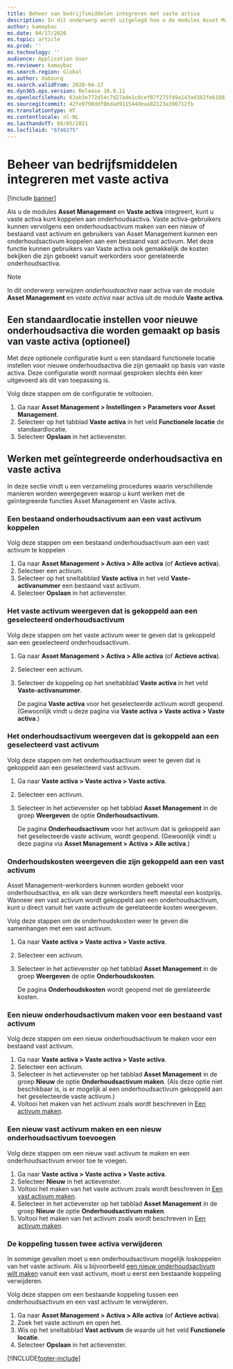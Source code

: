 ```yaml
---
title: Beheer van bedrijfsmiddelen integreren met vaste activa
description: In dit onderwerp wordt uitgelegd hoe u de modules Asset Management en Vaste activa integreert, zodat u vaste activa kunt koppelen aan onderhoudsactiva.
author: kamaybac
ms.date: 04/17/2020
ms.topic: article
ms.prod: ''
ms.technology: ''
audience: Application User
ms.reviewer: kamaybac
ms.search.region: Global
ms.author: dabourq
ms.search.validFrom: 2020-04-17
ms.dyn365.ops.version: Release 10.0.11
ms.openlocfilehash: 63ab3e772d54c7d27ade1c0cef07f275f49a143ad382fe618035117bca2cd43d
ms.sourcegitcommit: 42fe9790ddf0bdad911544deaa82123a396712fb
ms.translationtype: HT
ms.contentlocale: nl-NL
ms.lasthandoff: 08/05/2021
ms.locfileid: "6746275"
---
```

# <a name="integrate-asset-management-with-fixed-assets"></a>Beheer van bedrijfsmiddelen integreren met vaste activa

[!include [banner](../../includes/banner.md)]

Als u de modules **Asset Management** en **Vaste activa** integreert, kunt u vaste activa kunt koppelen aan onderhoudsactiva. Vaste activa-gebruikers kunnen vervolgens een onderhoudsactivum maken van een nieuw of bestaand vast activum en gebruikers van Asset Management kunnen een onderhoudsactivum koppelen aan een bestaand vast activum. Met deze functie kunnen gebruikers van Vaste activa ook gemakkelijk de kosten bekijken die zijn geboekt vanuit werkorders voor gerelateerde onderhoudsactiva.

> [!NOTE]
> In dit onderwerp verwijzen *onderhoudsactiva* naar activa van de module **Asset Management** en *vaste activa* naar activa uit de module **Vaste activa**.

## <a name="set-a-default-location-for-new-maintenance-assets-that-are-created-from-fixed-assets-optional"></a>Een standaardlocatie instellen voor nieuwe onderhoudsactiva die worden gemaakt op basis van vaste activa (optioneel)

Met deze optionele configuratie kunt u een standaard functionele locatie instellen voor nieuwe onderhoudsactiva die zijn gemaakt op basis van vaste activa. Deze configuratie wordt normaal gesproken slechts één keer uitgevoerd als dit van toepassing is.

Volg deze stappen om de configuratie te voltooien.

1. Ga naar **Asset Management \> Instellingen \> Parameters voor Asset Management**.
1. Selecteer op het tabblad **Vaste activa** in het veld **Functionele locatie** de standaardlocatie.
1. Selecteer **Opslaan** in het actievenster.

## <a name="work-with-integrated-maintenance-assets-and-fixed-assets"></a>Werken met geïntegreerde onderhoudsactiva en vaste activa

In deze sectie vindt u een verzameling procedures waarin verschillende manieren worden weergegeven waarop u kunt werken met de geïntegreerde functies Asset Management en Vaste activa.

### <a name="associate-an-existing-maintenance-asset-with-a-fixed-asset"></a>Een bestaand onderhoudsactivum aan een vast activum koppelen

Volg deze stappen om een bestaand onderhoudsactivum aan een vast activum te koppelen

1. Ga naar **Asset Management \> Activa \> Alle activa** (of **Actieve activa**).
1. Selecteer een activum.
1. Selecteer op het sneltabblad **Vaste activa** in het veld **Vaste-activanummer** een bestaand vast activum.
1. Selecteer **Opslaan** in het actievenster.

### <a name="view-the-fixed-asset-that-is-associated-with-a-selected-maintenance-asset"></a>Het vaste activum weergeven dat is gekoppeld aan een geselecteerd onderhoudsactivum

Volg deze stappen om het vaste activum weer te geven dat is gekoppeld aan een geselecteerd onderhoudsactivum.

1. Ga naar **Asset Management \> Activa \> Alle activa** (of **Actieve activa**).
1. Selecteer een activum.
1. Selecteer de koppeling op het sneltabblad **Vaste activa** in het veld **Vaste-activanummer**.

    De pagina **Vaste activa** voor het geselecteerde activum wordt geopend. (Gewoonlijk vindt u deze pagina via **Vaste activa \> Vaste activa \> Vaste activa**.)

### <a name="view-the-maintenance-asset-that-is-associated-with-a-selected-fixed-asset"></a>Het onderhoudsactivum weergeven dat is gekoppeld aan een geselecteerd vast activum

Volg deze stappen om het onderhoudsactivum weer te geven dat is gekoppeld aan een geselecteerd vast activum.

1. Ga naar **Vaste activa \> Vaste activa \> Vaste activa**.
1. Selecteer een activum.
1. Selecteer in het actievenster op het tabblad **Asset Management** in de groep **Weergeven** de optie **Onderhoudsactivum**.

    De pagina **Onderhoudsactivum** voor het activum dat is gekoppeld aan het geselecteerde vaste activum, wordt geopend. (Gewoonlijk vindt u deze pagina via **Asset Management \> Activa \> Alle activa**.)

### <a name="view-maintenance-costs-that-are-associated-with-a-fixed-asset"></a>Onderhoudskosten weergeven die zijn gekoppeld aan een vast activum

Asset Management-werkorders kunnen worden geboekt voor onderhoudsactiva, en elk van deze werkorders heeft meestal een kostprijs. Wanneer een vast activum wordt gekoppeld aan een onderhoudsactivum, kunt u direct vanuit het vaste activum de gerelateerde kosten weergeven.

Volg deze stappen om de onderhoudskosten weer te geven die samenhangen met een vast activum.

1. Ga naar **Vaste activa \> Vaste activa \> Vaste activa**.
1. Selecteer een activum.
1. Selecteer in het actievenster op het tabblad **Asset Management** in de groep **Weergeven** de optie **Onderhoudskosten**.

    De pagina **Onderhoudskosten** wordt geopend met de gerelateerde kosten.

### <a name="create-a-new-maintenance-asset-for-an-existing-fixed-asset"></a><a name="new-maintenance-from-fixed"></a>Een nieuw onderhoudsactivum maken voor een bestaand vast activum

Volg deze stappen om een nieuw onderhoudsactivum te maken voor een bestaand vast activum.

1. Ga naar **Vaste activa \> Vaste activa \> Vaste activa**.
1. Selecteer een activum.
1. Selecteer in het actievenster op het tabblad **Asset Management** in de groep **Nieuw** de optie **Onderhoudsactivum maken**. (Als deze optie niet beschikbaar is, is er mogelijk al een onderhoudsactivum gekoppeld aan het geselecteerde vaste activum.)
1. Voltooi het maken van het activum zoals wordt beschreven in [Een activum maken](../objects/create-an-object.md).

### <a name="create-a-new-fixed-asset-and-add-a-new-maintenance-asset-for-it"></a>Een nieuw vast activum maken en een nieuw onderhoudsactivum toevoegen

Volg deze stappen om een nieuw vast activum te maken en een onderhoudsactivum ervoor toe te voegen.

1. Ga naar **Vaste activa \> Vaste activa \> Vaste activa**.
1. Selecteer **Nieuw** in het actievenster.
1. Voltooi het maken van het vaste activum zoals wordt beschreven in [Een vast activum maken](../../../finance/fixed-assets/tasks/create-fixed-asset.md).
1. Selecteer in het actievenster op het tabblad **Asset Management** in de groep **Nieuw** de optie **Onderhoudsactivum maken**.
1. Voltooi het maken van het activum zoals wordt beschreven in [Een activum maken](../objects/create-an-object.md).

### <a name="remove-the-association-between-two-assets"></a>De koppeling tussen twee activa verwijderen

In sommige gevallen moet u een onderhoudsactivum mogelijk loskoppelen van het vaste activum. Als u bijvoorbeeld [een nieuw onderhoudsactivum wilt maken](#new-maintenance-from-fixed) vanuit een vast activum, moet u eerst een bestaande koppeling verwijderen.

Volg deze stappen om een bestaande koppeling tussen een onderhoudsactivum en een vast activum te verwijderen.

1. Ga naar **Asset Management \> Activa \> Alle activa** (of **Actieve activa**).
1. Zoek het vaste activum en open het.
1. Wis op het sneltabblad **Vast activum** de waarde uit het veld **Functionele locatie**.
1. Selecteer **Opslaan** in het actievenster.


[!INCLUDE[footer-include](../../../includes/footer-banner.md)]